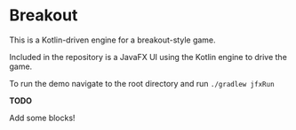 # Breakout
This is a Kotlin-driven engine for a breakout-style game.

Included in the repository is a JavaFX UI using the Kotlin engine to drive the game.

To run the demo navigate to the root directory and run 
`./gradlew jfxRun`

**TODO**

Add some blocks! 
